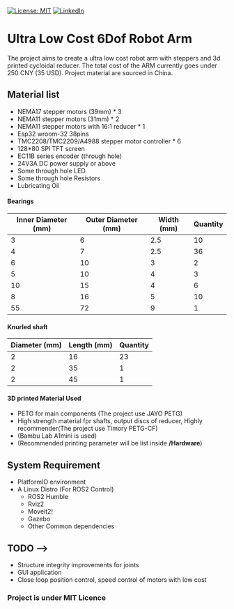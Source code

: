 [![License: MIT][MIT-License-sheild]][MIT-License-url]
[![LinkedIn][linkedin-shield]][linkedin-url]
# Ultra Low Cost 6Dof Robot Arm
The project aims to create a ultra low cost robot arm with steppers and 3d printed cycloidal reducer. The total cost of the ARM currently goes under 250 CNY (35 USD). Project material are sourced in China.

## Material list
- NEMA17 stepper motors (39mm) * 3
- NEMA11 stepper motors (31mm) * 2
- NEMA11 stepper motors with 16:1 reducer * 1
- Esp32 wroom-32 38pins
- TMC2208/TMC2209/A4988 stepper motor controller * 6
- 128*80 SPI TFT screen
- EC11B series encoder (through hole)
- 24V3A DC power supply or above
- Some through hole LED
- Some through hole Resistors
- Lubricating Oil 
#### Bearings
| Inner Diameter (mm)  | Outer Diameter (mm)  | Width (mm) | Quantity |
|----------------------|----------------------|------------|----------|
| 3                    | 6                    | 2.5        | 10       |
| 4                    | 7                    | 2.5        | 36       |
| 6                    | 10                   | 3          | 2        |
| 5                    | 10                   | 4          | 3        |
| 10                   | 15                   | 4          | 6        |
| 8                    | 16                   | 5          | 10       |
| 55                   | 72                   | 9          | 1        |
#### Knurled shaft
| Diameter  (mm)       |Length (mm)  | Quantity |
|----------------------|-------------|----------|
| 2                    | 16          | 23       |
| 2                    | 35          | 1        |
| 2                    | 45          | 1        |


#### 3D printed Material Used
- PETG for main components (The project use JAYO PETG)
- High strength material fpr shafts, output discs of reducer, Highly recommender(The project use Timory PETG-CF)
- (Bambu Lab A1mini is used)
- (Recommended printing parameter will be list inside <strong>/Hardware</strong>)

## System Requirement
- PlatformIO environment
- A Linux Distro (For ROS2 Control)
  - ROS2 Humble
  - Rviz2
  - Moveit2!
  - Gazebo
  - Other Common dependencies

## TODO -->
- Structure integrity improvements for joints
- GUI application
- Close loop position control, speed control of motors with low cost


### Project is under MIT Licence
[MIT-License-sheild]: https://img.shields.io/badge/License-MIT-green.svg
[MIT-License-url]: https://opensource.org/licenses/MIT
[linkedin-shield]: https://img.shields.io/badge/-LinkedIn-blue.svg
[linkedin-url]: https://www.linkedin.com/in/yui-kai-tse-499029231